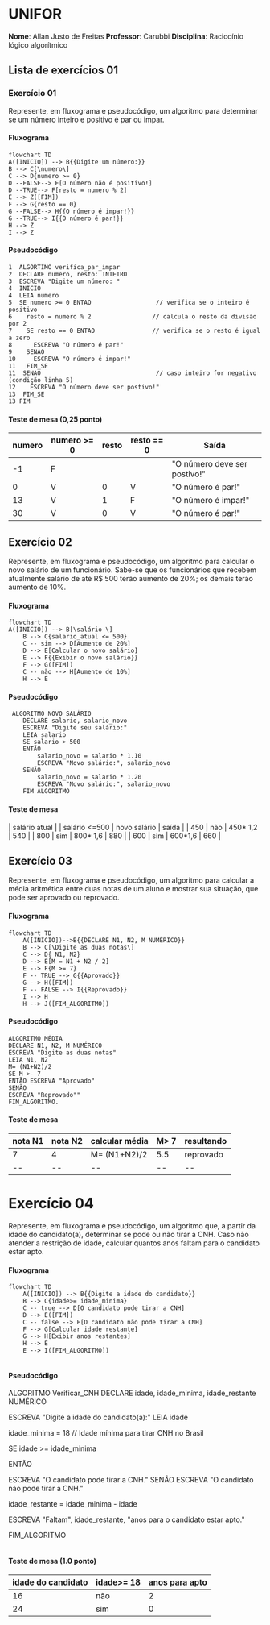 # UNIFOR
**Nome**: Allan Justo de Freitas
**Professor**: Carubbi
**Disciplina**: Raciocínio lógico algorítmico

## Lista de exercícios 01

### Exercício 01 
Represente, em fluxograma e pseudocódigo, um algoritmo para determinar se um número inteiro e positivo é par ou impar.

#### Fluxograma 

```mermaid
flowchart TD
A([INICIO]) --> B{{Digite um número:}}
B --> C[\numero\]
C --> D{numero >= 0}
D --FALSE--> E[O número não é positivo!]
D --TRUE--> F[resto = numero % 2]
E --> Z([FIM])
F --> G{resto == 0}
G --FALSE--> H{{O número é impar!}}
G --TRUE--> I{{O número é par!}}
H --> Z
I --> Z
```

#### Pseudocódigo 
```
1  ALGORTIMO verifica_par_impar
2  DECLARE numero, resto: INTEIRO
3  ESCREVA "Digite um número: "
4  INICIO
4  LEIA numero
5  SE numero >= 0 ENTAO                  // verifica se o inteiro é positivo
6    resto = numero % 2                 // calcula o resto da divisão por 2
7    SE resto == 0 ENTAO                // verifica se o resto é igual a zero
8      ESCREVA "O número é par!"
9    SENAO
10     ESCREVA "O número é impar!"
11   FIM_SE
11  SENAO                                // caso inteiro for negativo (condição linha 5)
12    ESCREVA "O número deve ser postivo!"
13  FIM_SE
13 FIM
```

#### Teste de mesa (0,25 ponto)
| numero | numero >= 0 | resto | resto == 0 | Saída |
| -- | -- | -- | -- | -- | 
| -1 | F |   |   | "O número deve ser postivo!" |
| 0  | V | 0 | V | "O número é par!" |
| 13 | V | 1 | F | "O número é impar!" |
| 30 | V | 0 | V | "O número é par!" |

## Exercício 02 
Represente, em fluxograma e pseudocódigo, um algoritmo para calcular o novo salário de um funcionário. 
Sabe-se que os funcionários que recebem atualmente salário de até R$ 500 terão aumento de 20%; os demais terão aumento de 10%.

#### Fluxograma
```mermaid
flowchart TD
A([INICIO]) --> B[\salário \]
    B --> C{salario_atual <= 500}
    C -- sim --> D[Aumento de 20%]
    D --> E[Calcular o novo salário]
    E --> F{{Exibir o novo salário}}
    F --> G([FIM])
    C -- não --> H[Aumento de 10%]
    H --> E
```

#### Pseudocódigo 

```
 ALGORITMO NOVO SALÁRIO 
    DECLARE salario, salario_novo 
    ESCREVA "Digite seu salário:"
    LEIA salario
    SE salario > 500
    ENTÃO
        salario_novo = salario * 1.10
        ESCREVA "Novo salário:", salario_novo
    SENÃO
        salario_novo = salario * 1.20
        ESCREVA "Novo salário:", salario_novo
    FIM ALGORITMO
```

#### Teste de mesa 
| salário atual | | salário <=500 | novo salário | saída | 
|     450       |      não     |      450* 1,2    |     540   | 
|     800       |      sim     |      800* 1,6    |     880   |
|     600       |      sim     |      600*1,6     |     660   |


## Exercício 03 
Represente, em fluxograma e pseudocódigo, um algoritmo para calcular a média aritmética entre duas notas de um aluno e mostrar sua situação, que pode ser aprovado ou reprovado.

#### Fluxograma 
```mermaid
flowchart TD
    A([INICIO])-->B{{DECLARE N1, N2, M NUMÉRICO}}
    B --> C[\Digite as duas notas\]
    C --> D{ N1, N2}
    D --> E[M = N1 + N2 / 2]
    E --> F{M >= 7}
    F -- TRUE --> G{{Aprovado}}
    G --> H([FIM])
    F -- FALSE --> I{{Reprovado}}
    I --> H
    H --> J([FIM_ALGORITMO])
```


#### Pseudocódigo 

```
ALGORITMO MÉDIA 
DECLARE N1, N2, M NUMÉRICO
ESCREVA "Digite as duas notas"
LEIA N1, N2
M= (N1+N2)/2
SE M >- 7
ENTÃO ESCREVA "Aprovado"
SENÃO
ESCREVA "Reprovado""
FIM_ALGORITMO.
```

#### Teste de mesa 

| nota N1| nota N2 | calcular média | M> 7 | resultando | 
|     --  |    --   |      --      |  --   |      --      | 
|    7    |    4    | M= (N1+N2)/2 |  5.5  |  reprovado   |
|    --   |   --    |     --       |   --  |      --      |

# Exercício 04 
Represente, em fluxograma e pseudocódigo, um algoritmo que, a partir da idade do candidato(a), determinar se pode ou não tirar a CNH. 
Caso não atender a restrição de idade, calcular quantos anos faltam para o candidato estar apto.

#### Fluxograma 

```mermaid
flowchart TD
    A([INICIO]) --> B{{Digite a idade do candidato}}
    B --> C{idade>= idade_minima}
    C -- true --> D[O candidato pode tirar a CNH]
    D --> E([FIM])
    C -- false --> F[O candidato não pode tirar a CNH]
    F --> G[Calcular idade restante]
    G --> H[Exibir anos restantes]
    H --> E
    E --> I([FIM_ALGORITMO])
    
```
#### Pseudocódigo 

ALGORITMO Verificar_CNH
DECLARE idade, idade_minima, idade_restante NUMÉRICO

ESCREVA "Digite a idade do candidato(a):"
LEIA idade

idade_minima = 18  // Idade mínima para tirar CNH no Brasil

SE idade >= idade_minima

ENTÃO
   
  ESCREVA "O candidato pode tirar a CNH."
SENÃO
    ESCREVA "O candidato não pode tirar a CNH."
      
    
idade_restante = idade_minima - idade

 ESCREVA "Faltam", idade_restante, "anos para o candidato estar apto."

FIM_ALGORITMO
```

```
#### Teste de mesa (1.0 ponto)

| idade do candidato | idade>= 18 | anos para apto| 
|      --            |      --    |      --      |   
|      16            |     não    |       2      |  
|      24            |     sim    |       0      |


